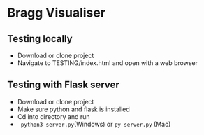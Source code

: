 # Bragg Visualiser

## Testing locally
* Download or clone project
* Navigate to TESTING/index.html and open with a web browser

## Testing with Flask server
* Download or clone project
* Make sure python and flask is installed
* Cd into directory and run
* ``` python3 server.py```(Windows) or ```py server.py``` (Mac)
